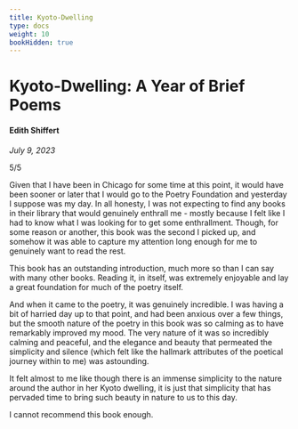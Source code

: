 ```yaml
---
title: Kyoto-Dwelling
type: docs
weight: 10
bookHidden: true
---
```


# Kyoto-Dwelling: A Year of Brief Poems

#### Edith Shiffert

*July 9, 2023*  

5/5

Given that I have been in Chicago for some time at this point, it would have been sooner or later that I would go to the Poetry Foundation and yesterday I suppose was my day. In all honesty, I was not expecting to find any books in their library that would genuinely enthrall me - mostly because I felt like I had to know what I was looking for to get some enthrallment. Though, for some reason or another, this book was the second I picked up, and somehow it was able to capture my attention long enough for me to genuinely want to read the rest.

This book has an outstanding introduction, much more so than I can say with many other books. Reading it, in itself, was extremely enjoyable and lay a great foundation for much of the poetry itself.

And when it came to the poetry, it was genuinely incredible. I was having a bit of harried day up to that point, and had been anxious over a few things, but the smooth nature of the poetry in this book was so calming as to have remarkably improved my mood.  The very nature of it was so incredibly calming and peaceful, and the elegance and beauty that permeated the simplicity and silence (which felt like the hallmark attributes of the poetical journey within to me) was astounding. 

It felt almost to me like though there is an immense simplicity to the nature around the author in her Kyoto dwelling, it is just that simplicity that has pervaded time to bring such beauty in nature to us to this day.

I cannot recommend this book enough.